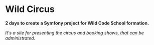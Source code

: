 # Wild Circus 

**2 days to create a Symfony project for Wild Code School formation.**

*It's a site for presenting the circus and booking shows, that can be administrated.*